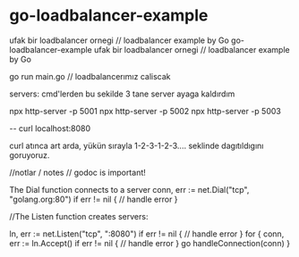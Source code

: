 # go-loadbalancer-example
ufak bir loadbalancer ornegi // loadbalancer example by Go
go-loadbalancer-example
ufak bir loadbalancer ornegi // loadbalancer example by Go

go run main.go // loadbalancerımız caliscak

servers: cmd'lerden bu sekilde 3 tane server ayaga kaldırdım

npx http-server -p 5001
npx http-server -p 5002 
npx http-server -p 5003

-- curl localhost:8080


curl atınca art arda, 
yükün sırayla 1-2-3-1-2-3.... seklinde dagıtıldıgını goruyoruz.


//notlar / notes
// godoc is important! 

The Dial function connects to a server
conn, err := net.Dial("tcp", "golang.org:80")
if err != nil {
	// handle error
}

//The Listen function creates servers:

ln, err := net.Listen("tcp", ":8080")
if err != nil {
	// handle error
}
for {
	conn, err := ln.Accept()
	if err != nil {
		// handle error
	}
	go handleConnection(conn)
}
